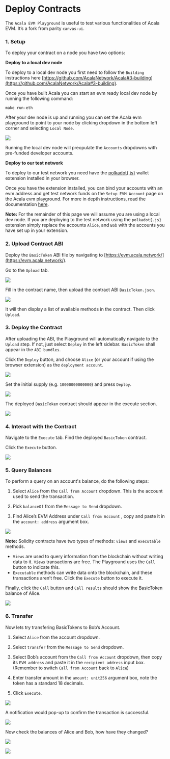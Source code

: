 # Deploy Contracts

The `Acala EVM Playground` is useful to test various functionalities of Acala EVM. It’s a fork from parity `canvas-ui`.

### **1. Setup**

To deploy your contract on a node you have two options:

**Deploy to a local dev node**

To deploy to a local dev node you first need to follow the `Building` instructions here [https://github.com/AcalaNetwork/Acala#3-building](https://github.com/AcalaNetwork/Acala#3-building).

Once you have built Acala you can start an evm ready local dev node by running the following command:

```text
make run-eth
```

After your dev node is up and running you can set the Acala evm playground to point to your node by clicking dropdown in the bottom left corner and selecting `Local Node`.

![](https://i.imgur.com/4hndMwf.jpg)

Running the local dev node will preopulate the `Accounts` dropdowns with pre-funded developer accounts.

**Deploy to our test network**

To deploy to our test network you need have the [polkadot{.js}](https://polkadot.js.org/extension/) wallet extension installed in your browser.

Once you have the extension installed, you can bind your accounts with an evm address and get test network funds on the `Setup EVM Account` page on the Acala evm playground. For more in depth instructions, read the documentation [here](https://wiki.acala.network/build/development-guide/smart-contracts/get-started-evm/evm-account).

**Note:** For the remainder of this page we will assume you are using a local dev node. If you are deploying to the test network using the `polkadot{.js}` extension simply replace the accounts `Alice`, and `Bob` with the accounts you have set up in your extension.

### **2. Upload Contract ABI**

Deploy the `BasicToken` ABI file by navigating to [https://evm.acala.network/](https://evm.acala.network/).

Go to the `Upload` tab.

![](https://i.imgur.com/WEqKIwg.png)

Fill in the contract name, then upload the contract ABI `BasicToken.json`.

![](https://i.imgur.com/35cPG16.png)

It will then display a list of available methods in the contract. Then click `Upload`.

### **3. Deploy the Contract**

After uploading the ABI, the Playground will automatically navigate to the `Upload` step. If not, just select `Deploy` in the left sidebar. `BasicToken` shall appear in the `ABI bundles`.

Click the `Deploy` button, and choose `Alice` (or your account if using the browser extension) as the `deployment account`.

![](https://i.imgur.com/49maXFG.png)

Set the initial supply \(e.g. `10000000000000`\) and press `Deploy`.

![](https://i.imgur.com/ZQGxqny.png)

The deployed `BasicToken` contract should appear in the execute section.

![](https://i.imgur.com/BMp4SR3.png)

### **4. Interact with the Contract**

Navigate to the `Execute` tab. Find the deployed `BasicToken` contract.

Click the `Execute` button.

![](https://i.imgur.com/eOnKfQi.png)

### **5. Query Balances**

To perform a query on an account's balance, do the following steps:

1. Select `Alice` from the `Call from Account` dropdown. This is the account used to send the transaction.

2. Pick `balanceOf` from the `Message to Send` dropdown.

3. Find Alice’s EVM Address under `Call from Account` , copy and paste it in the `account: address` argument box.

![](https://i.imgur.com/ups2Ur6.png)

**Note:** Solidity contracts have two types of methods: `views` and `executable` methods.

- `Views` are used to query information from the blockchain without writing data to it. `Views` transactions are free. The Playground uses the `Call` button to indicate this.
- `Executable` methods can write data onto the blockchain, and these transactions aren’t free. Click the `Execute` button to execute it.

Finally, click the `Call` button and `Call results` should show the BasicToken balance of Alice.

![](https://i.imgur.com/URot8MK.png)

### **6. Transfer**

Now lets try transfering BasicTokens to Bob’s Account.

1. Select `Alice` from the account dropdown.

2. Select `transfer` from the `Message to Send` dropdown.

3. Select Bob’s account from the `Call from Account` dropdown, then copy its `EVM address` and paste it in the `recipient address` input box. (Remember to switch `Call from Account` back to `Alice`)

4. Enter transfer amount in the `amount: unit256` argument box, note the token has a standard 18 decimals.

5. Click `Execute`.

![](https://i.imgur.com/hPAGjsT.png)

A notification would pop-up to confirm the transaction is successful.

![](https://i.imgur.com/iXyEdFE.png)

Now check the balances of Alice and Bob, how have they changed?

![](https://i.imgur.com/mTLZGYU.png)

![](https://i.imgur.com/tTSS4gs.png)

